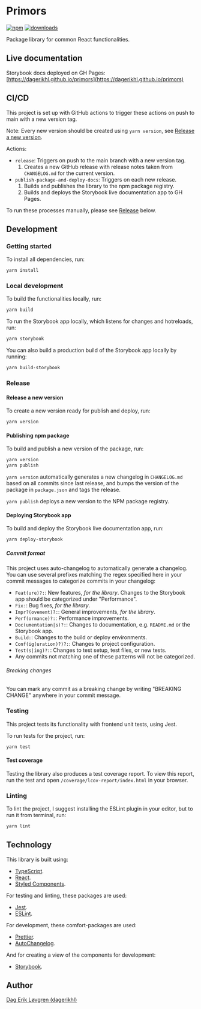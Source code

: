 # Primors

[![npm](https://img.shields.io/npm/v/primors.svg?maxAge=2592000)](https://www.npmjs.com/package/primors)
[![downloads](https://img.shields.io/npm/dt/primors.svg?maxAge=2592000)](https://www.npmjs.com/package/primors)

Package library for common React functionalities.

## Live documentation

Storybook docs deployed on GH Pages: [https://dagerikhl.github.io/primors](https://dagerikhl.github.io/primors)

## CI/CD

This project is set up with GitHub actions to trigger these actions on push to main with a new version tag.

Note: Every new version should be created using `yarn version`, see [Release a new version](#release-a-new-version).

Actions:

- `release`: Triggers on push to the main branch with a new version tag.
  1. Creates a new GitHub release with release notes taken from `CHANGELOG.md` for the current version.
- `publish-package-and-deploy-docs`: Triggers on each new release.
  1. Builds and publishes the library to the npm package registry.
  2. Builds and deploys the Storybook live documentation app to GH Pages.

To run these processes manually, please see [Release](#release) below.

## Development

### Getting started

To install all dependencies, run:

```sh
yarn install
```

### Local development

To build the functionalities locally, run:

```sh
yarn build
```

To run the Storybook app locally, which listens for changes and hotreloads, run:

```sh
yarn storybook
```

You can also build a production build of the Storybook app locally by running:

```sh
yarn build-storybook
```

### Release

#### Release a new version

To create a new version ready for publish and deploy, run:

```sh
yarn version
```

#### Publishing npm package

To build and publish a new version of the package, run:

```sh
yarn version
yarn publish
```

`yarn version` automatically generates a new changelog in `CHANGELOG.md` based on all commits since last release, and bumps the version of the package in `package.json` and tags the release.

`yarn publish` deploys a new version to the NPM package registry.

#### Deploying Storybook app

To build and deploy the Storybook live documentation app, run:

```sh
yarn deploy-storybook
```

##### Commit format

This project uses auto-changelog to automatically generate a changelog. You can use several prefixes matching the regex specified here in your commit messages to categorize commits in your changelog:

- `Feat(ure)?:`: New features, _for the library_. Changes to the Storybook app should be categorized under "Performance".
- `Fix:`: Bug fixes, _for the library_.
- `Impr?(ovement)?:`: General improvements, _for the library_.
- `Perf(ormance)?:`: Performance improvements.
- `Doc(umentation|s)?:`: Changes to documentation, e.g. `README.md` or the Storybook app.
- `Build:`: Changes to the build or deploy environments.
- `Conf(ig(uration)?)?:`: Changes to project configuration.
- `Test(s|ing)?:`: Changes to test setup, test files, or new tests.
- Any commits not matching one of these patterns will not be categorized.

###### Breaking changes

You can mark any commit as a breaking change by writing "BREAKING CHANGE" anywhere in your commit message.

### Testing

This project tests its functionality with frontend unit tests, using Jest.

To run tests for the project, run:

```sh
yarn test
```

#### Test coverage

Testing the library also produces a test coverage report. To view this report, run the test and open `/coverage/lcov-report/index.html` in your browser.

### Linting

To lint the project, I suggest installing the ESLint plugin in your editor, but to run it from terminal, run:

```sh
yarn lint
```

## Technology

This library is built using:

- [TypeScript](https://www.typescriptlang.org/).
- [React](https://reactjs.org/).
- [Styled Components](https://styled-components.com/).

For testing and linting, these packages are used:

- [Jest](https://jestjs.io/).
- [ESLint](https://eslint.org/).

For development, these comfort-packages are used:

- [Prettier](https://prettier.io/).
- [AutoChangelog](https://github.com/CookPete/auto-changelog/).

And for creating a view of the components for development:

- [Storybook](https://storybook.js.org/).

## Author

[Dag Erik Løvgren (dagerikhl)](https://github.com/dagerikhl)
